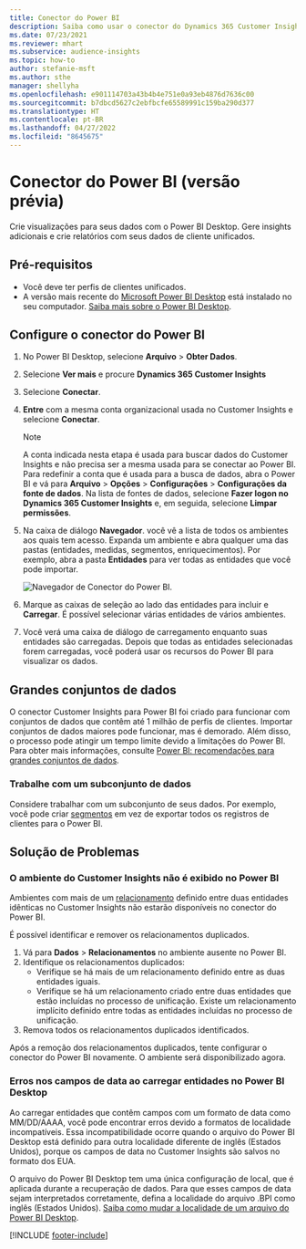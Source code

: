 ```yaml
---
title: Conector do Power BI
description: Saiba como usar o conector do Dynamics 365 Customer Insights no Power BI.
ms.date: 07/23/2021
ms.reviewer: mhart
ms.subservice: audience-insights
ms.topic: how-to
author: stefanie-msft
ms.author: sthe
manager: shellyha
ms.openlocfilehash: e901114703a43b4b4e751e0a93eb4876d7636c00
ms.sourcegitcommit: b7dbcd5627c2ebfbcfe65589991c159ba290d377
ms.translationtype: HT
ms.contentlocale: pt-BR
ms.lasthandoff: 04/27/2022
ms.locfileid: "8645675"
---
```

# <a name="connector-for-power-bi-preview"></a>Conector do Power BI (versão prévia)

Crie visualizações para seus dados com o Power BI Desktop. Gere insights adicionais e crie relatórios com seus dados de cliente unificados.

## <a name="prerequisites"></a>Pré-requisitos

- Você deve ter perfis de clientes unificados.
- A versão mais recente do [Microsoft Power BI Desktop](https://powerbi.microsoft.com/desktop/) está instalado no seu computador. [Saiba mais sobre o Power BI Desktop](/power-bi/desktop-what-is-desktop).

## <a name="configure-the-connector-for-power-bi"></a>Configure o conector do Power BI

1. No Power BI Desktop, selecione **Arquivo** > **Obter Dados**.

1. Selecione **Ver mais** e procure **Dynamics 365 Customer Insights**

1. Selecione **Conectar**.

1. **Entre** com a mesma conta organizacional usada no Customer Insights e selecione **Conectar**.
   > [!NOTE]
   > A conta indicada nesta etapa é usada para buscar dados do Customer Insights e não precisa ser a mesma usada para se conectar ao Power BI. Para redefinir a conta que é usada para a busca de dados, abra o Power BI e vá para **Arquivo** > **Opções** > **Configurações** > **Configurações da fonte de dados**. Na lista de fontes de dados, selecione **Fazer logon no Dynamics 365 Customer Insights** e, em seguida, selecione **Limpar permissões**.  

1. Na caixa de diálogo **Navegador**. você vê a lista de todos os ambientes aos quais tem acesso. Expanda um ambiente e abra qualquer uma das pastas (entidades, medidas, segmentos, enriquecimentos). Por exemplo, abra a pasta **Entidades** para ver todas as entidades que você pode importar.

   ![Navegador de Conector do Power BI.](media/power-bi-navigator.png "Navegador de Conector do Power BI")

1. Marque as caixas de seleção ao lado das entidades para incluir e **Carregar**. É possível selecionar várias entidades de vários ambientes.

1. Você verá uma caixa de diálogo de carregamento enquanto suas entidades são carregadas. Depois que todas as entidades selecionadas forem carregadas, você poderá usar os recursos do Power BI para visualizar os dados.

## <a name="large-data-sets"></a>Grandes conjuntos de dados

O conector Customer Insights para Power BI foi criado para funcionar com conjuntos de dados que contêm até 1 milhão de perfis de clientes. Importar conjuntos de dados maiores pode funcionar, mas é demorado. Além disso, o processo pode atingir um tempo limite devido a limitações do Power BI. Para obter mais informações, consulte [Power BI: recomendações para grandes conjuntos de dados](/power-bi/admin/service-premium-what-is#large-datasets). 

### <a name="work-with-a-subset-of-data"></a>Trabalhe com um subconjunto de dados

Considere trabalhar com um subconjunto de seus dados. Por exemplo, você pode criar [segmentos](segments.md) em vez de exportar todos os registros de clientes para o Power BI.

## <a name="troubleshooting"></a>Solução de Problemas

### <a name="customer-insights-environment-doesnt-show-in-power-bi"></a>O ambiente do Customer Insights não é exibido no Power BI

Ambientes com mais de um [relacionamento](relationships.md) definido entre duas entidades idênticas no Customer Insights não estarão disponíveis no conector do Power BI.

É possível identificar e remover os relacionamentos duplicados.

1. Vá para **Dados** > **Relacionamentos** no ambiente ausente no Power BI.
2. Identifique os relacionamentos duplicados:
   - Verifique se há mais de um relacionamento definido entre as duas entidades iguais.
   - Verifique se há um relacionamento criado entre duas entidades que estão incluídas no processo de unificação. Existe um relacionamento implícito definido entre todas as entidades incluídas no processo de unificação.
3. Remova todos os relacionamentos duplicados identificados.

Após a remoção dos relacionamentos duplicados, tente configurar o conector do Power BI novamente. O ambiente será disponibilizado agora.

### <a name="errors-on-date-fields-when-loading-entities-in-power-bi-desktop"></a>Erros nos campos de data ao carregar entidades no Power BI Desktop

Ao carregar entidades que contêm campos com um formato de data como MM/DD/AAAA, você pode encontrar erros devido a formatos de localidade incompatíveis. Essa incompatibilidade ocorre quando o arquivo do Power BI Desktop está definido para outra localidade diferente de inglês (Estados Unidos), porque os campos de data no Customer Insights são salvos no formato dos EUA.

O arquivo do Power BI Desktop tem uma única configuração de local, que é aplicada durante a recuperação de dados. Para que esses campos de data sejam interpretados corretamente, defina a localidade do arquivo .BPI como inglês (Estados Unidos). [Saiba como mudar a localidade de um arquivo do Power BI Desktop](/power-bi/fundamentals/supported-languages-countries-regions#choose-the-language-or-locale-of-power-bi-desktop).

[!INCLUDE [footer-include](includes/footer-banner.md)]

